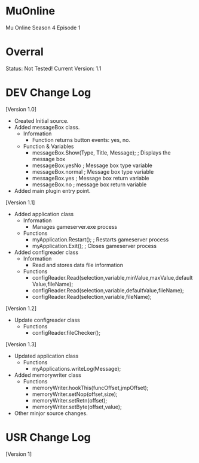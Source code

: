 MuOnline
========

Mu Online Season 4 Episode 1

Overral
=======
Status: Not Tested!
Current Version: 1.1

DEV Change Log
==============
[Version 1.0]
 - Created Initial source.
 - Added messageBox class.
	- Information
		- Function returns button events: yes, no.
	- Function & Variables
	 	- messageBox.Show(Type, Title, Message);	; Displays the message box
	 	- messageBox.yesNo				; Message box type variable
	 	- messageBox.normal				; Message box type variable
	 	- messageBox.yes				; Message box return variable
	 	- messageBox.no					; message box return variable
 - Added main plugin entry point.

[Version 1.1]
 - Added application class
	- Information
		- Manages gameserver.exe process
	- Functions
		- myApplication.Restart();	; Restarts gameserver process
		- myApplication.Exit();		; Closes gameserver process
- Added configreader class
	- Information
		- Read and stores data file information
	- Functions
		- configReader.Read(selection,variable,minValue,maxValue,defaultValue,fileName);
		- configReader.Read(selection,variable,defaultValue,fileName);
		- configReader.Read(selection,variable,fileName);

[Version 1.2]
 - Update configreader class
   - Functions
		- configReader.fileChecker();
		
[Version 1.3]
 - Updated application class
   - Functions
     - myApplications.writeLog(Message);
 - Added memorywriter class
   - Functions
	 - memoryWriter.hookThis(funcOffset,jmpOffset);
	 - memoryWriter.setNop(offset,size);
	 - memoryWriter.setRetn(offset);
	 - memoryWriter.setByte(offset,value);
 - Other minjor source changes.

USR Change Log
==============
[Version 1]